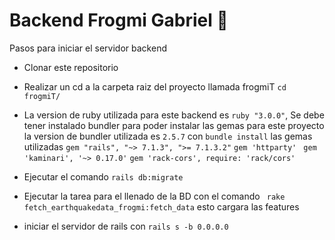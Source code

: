 # Backend Frogmi Gabriel 🐸

Pasos para iniciar el servidor backend

* Clonar este repositorio

*  Realizar un cd a la carpeta raiz del proyecto llamada frogmiT     `cd frogmiT/`
*  La version de ruby utilizada para este backend es `ruby "3.0.0"`, Se debe tener instalado bundler para poder instalar las gemas para este proyecto la version de bundler utilizada es `2.5.7` con `bundle install` las gemas utilizadas  `gem "rails", "~> 7.1.3", ">= 7.1.3.2"` `gem 'httparty'
` `gem 'kaminari', '~> 0.17.0'` `gem 'rack-cors', require: 'rack/cors'` 

* Ejecutar el comando `rails db:migrate`

* Ejecutar la tarea para el llenado de la BD con el comando ` rake fetch_earthquakedata_frogmi:fetch_data`  esto cargara las features 

* iniciar el servidor de rails con `rails s -b 0.0.0.0`

